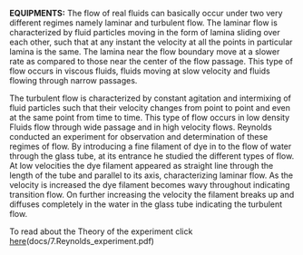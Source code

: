 **EQUIPMENTS:**
The flow of real fluids can basically occur under two very different regimes namely laminar and turbulent flow. The laminar flow is characterized by fluid particles moving in the form of lamina sliding over each other, such that at any instant the velocity at all the points in particular lamina is the same. The lamina near the flow boundary move at a slower rate as compared to those near the center of the flow passage. This type of flow occurs in viscous fluids, fluids moving at slow velocity and fluids flowing through narrow passages.

The turbulent flow is characterized by constant agitation and intermixing of fluid particles such that their velocity changes from point to point and even at the same point from time to time. This type of flow occurs in low density Fluids flow through wide passage and in high velocity flows.
Reynolds conducted an experiment for observation and determination of these regimes of flow. By introducing a fine filament of dye in to the flow of water through the glass tube, at its entrance he studied the different types of flow. At low velocities the dye filament appeared as straight line through the length of the tube and parallel to its axis, characterizing laminar flow. As the velocity is increased the dye filament becomes wavy throughout indicating transition flow. On further increasing the velocity the filament breaks up and diffuses completely in the water in the glass tube indicating the turbulent flow. 

To read about the Theory of the experiment click [here](docs/6.Channels.pdf)(docs/7.Reynolds_experiment.pdf)

